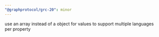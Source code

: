```yaml
---
"@graphprotocol/grc-20": minor
---
```


use an array instead of a object for values to support multiple languages per property
